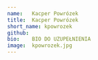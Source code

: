 ```yaml
---
name:   Kacper Powrózek
title:  Kacper Powrózek
short_name: kpowrozek
github: 
bio:    BIO DO UZUPEŁNIENIA
image:  kpowrozek.jpg
---
```

